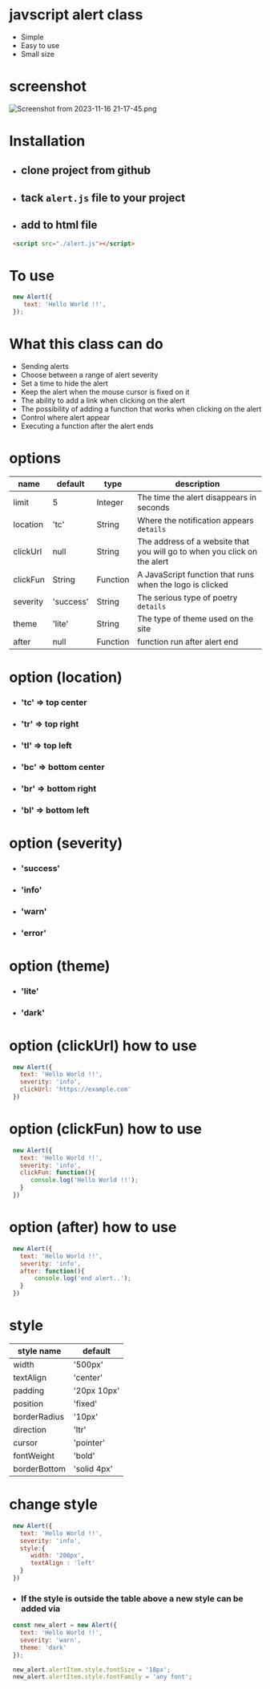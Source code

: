 # javscript alert class

- Simple
- Easy to use
- Small size
# screenshot
![Screenshot from 2023-11-16 21-17-45.png](https://drive.google.com/file/d/1Ei4i2siJXbq8sZehpOX1UuwRBFYR5zWp/view?usp=drive_link)

# Installation

- ## clone project from github
    
- ## tack `alert.js` file to your project
    
- ## add to html file
    

```html
 <script src="./alert.js"></script>
```

# To use

```js
 new Alert({
    text: 'Hello World !!',
 });
```

# What this class can do

- Sending alerts
- Choose between a range of alert severity
- Set a time to hide the alert
- Keep the alert when the mouse cursor is fixed on it
- The ability to add a link when clicking on the alert
- The possibility of adding a function that works when clicking on the alert
- Control where alert appear
- Executing a function after the alert ends

# options

| name | default | type | description |
| --- | --- | --- | --- |
| limit | 5   | Integer | The time the alert disappears in seconds |
| location | 'tc' | String | Where the notification appears `details` |
| clickUrl | null | String | The address of a website that you will go to when you click on the alert |
| clickFun | String | Function | A JavaScript function that runs when the logo is clicked |
| severity | 'success' | String | The serious type of poetry `details` |
| theme | 'lite' | String | The type of theme used on the site |
| after | null | Function | function run after alert end |

# option (location)

- ### 'tc' => top center
    
- ### 'tr' => top right
    
- ### 'tl' => top left
    
- ### 'bc' => bottom center
    
- ### 'br' => bottom right
    
- ### 'bl' => bottom left
    

# option (severity)

- ### 'success'
    
- ### 'info'
    
- ### 'warn'
    
- ### 'error'
    

# option (theme)

- ### 'lite'
    
- ### 'dark'
    

# option (clickUrl) how to use

```js
 new Alert({
   text: 'Hello World !!',
   severity: 'info',
   clickUrl: 'https://example.com'
 })
```

# option (clickFun) how to use

```js
 new Alert({
   text: 'Hello World !!',
   severity: 'info',
   clickFun: function(){
      console.log('Hello World !!');
   }
 })
```

# option (after) how to use

```js
 new Alert({
   text: 'Hello World !!',
   severity: 'info',
   after: function(){
       console.log('end alert..');
   }
 })
```

# style

| style name | default |
| --- | --- |
| width | '500px' |
| textAlign | 'center' |
| padding | '20px 10px' |
| position | 'fixed' |
| borderRadius | '10px' |
| direction | 'ltr' |
| cursor | 'pointer' |
| fontWeight | 'bold' |
| borderBottom | 'solid 4px' |

# change style

```js
 new Alert({
   text: 'Hello World !!',
   severity: 'info',
   style:{
      width: '200px',
      textAlign : 'left'
   }
 })
```

- ### If the style is outside the table above a new style can be added via
    

```js
 const new_alert = new Alert({
   text: 'Hello World !!',
   severity: 'warn',
   theme: 'dark'
 });

 new_alert.alertItem.style.fontSize = '18px';
 new_alert.alertItem.style.fontFamily = 'any font';
```
